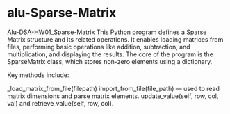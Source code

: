 # alu-Sparse-Matrix
Alu-DSA-HW01_Sparse-Matrix
This Python program defines a Sparse Matrix structure and its related operations. It enables loading matrices from files, performing basic operations like addition, subtraction, and multiplication, and displaying the results. The core of the program is the SparseMatrix class, which stores non-zero elements using a dictionary.

Key methods include:

_load_matrix_from_file(filepath)
import_from_file(file_path) — used to read matrix dimensions and parse matrix elements.
update_value(self, row, col, val) and retrieve_value(self, row, col).
